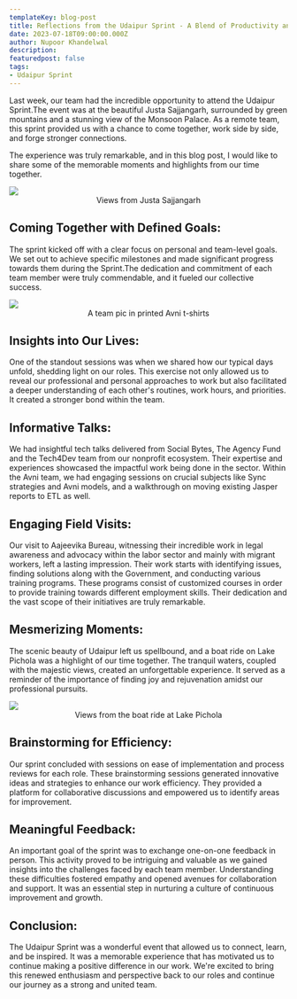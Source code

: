 ```yaml
---
templateKey: blog-post
title: Reflections from the Udaipur Sprint - A Blend of Productivity and Joy
date: 2023-07-18T09:00:00.000Z
author: Nupoor Khandelwal
description:
featuredpost: false
tags: 
- Udaipur Sprint
---
```


Last week, our team had the incredible opportunity to attend the Udaipur Sprint.The event was at the beautiful Justa Sajjangarh, surrounded by green mountains and a stunning view of the Monsoon Palace. As a remote team, this sprint provided us with a chance to come together, work side by side, and forge stronger connections.

The experience was truly remarkable, and in this blog post, I would like to share some of the memorable moments and highlights from our time together.

![](/img/2023-07-26-udaipur-sprint-nupoor/ViewsFromJusta.png)
<span style="display:flex;justify-content:center;">Views from Justa Sajjangarh</span>

## Coming Together with Defined Goals:
The sprint kicked off with a clear focus on personal and team-level goals. We set out to achieve specific milestones and made significant progress towards them during the Sprint.The dedication and commitment of each team member were truly commendable, and it fueled our collective success.

![](/img/2023-07-26-udaipur-sprint-nupoor/Team.png)
<span style="display:flex;justify-content:center;">A team pic in printed Avni t-shirts</span>

## Insights into Our Lives:
One of the standout sessions was when we shared how our typical days unfold, shedding light on our roles. This exercise not only allowed us to reveal our professional and personal approaches to work but also facilitated a deeper understanding of each other's routines, work hours, and priorities. It created a stronger bond within the team.

## Informative Talks:
We had insightful tech talks delivered from Social Bytes, The Agency Fund and the Tech4Dev team from our nonprofit ecosystem. Their expertise and experiences showcased the impactful work being done in the sector. Within the Avni team, we had engaging sessions on crucial subjects like Sync strategies and Avni models, and a walkthrough on moving existing Jasper reports to ETL as well.

## Engaging Field Visits:
Our visit to Aajeevika Bureau, witnessing their incredible work in legal awareness and advocacy within the labor sector and mainly with migrant workers, left a lasting impression. Their work starts with identifying issues, finding solutions along with the Government, and conducting various training programs. These programs consist of customized courses in order to provide training towards different employment skills. Their dedication and the vast scope of their initiatives are truly remarkable.

## Mesmerizing Moments:
The scenic beauty of Udaipur left us spellbound, and a boat ride on Lake Pichola was a highlight of our time together. The tranquil waters, coupled with the majestic views, created an unforgettable experience. It served as a reminder of the importance of finding joy and rejuvenation amidst our professional pursuits.

![](/img/2023-07-26-udaipur-sprint-nupoor/LakePichola.png)
<span style="display:flex;justify-content:center;">Views from the boat ride at Lake Pichola</span>

## Brainstorming for Efficiency:
Our sprint concluded with sessions on ease of implementation and process reviews for each role. These brainstorming sessions generated innovative ideas and strategies to enhance our work efficiency. They provided a platform for collaborative discussions and empowered us to identify areas for improvement.

## Meaningful Feedback:
An important goal of the sprint was to exchange one-on-one feedback in person. This activity proved to be intriguing and valuable as we gained insights into the challenges faced by each team member. Understanding these difficulties fostered empathy and opened avenues for collaboration and support. It was an essential step in nurturing a culture of continuous improvement and growth.

## Conclusion:
The Udaipur Sprint was a wonderful event that allowed us to connect, learn, and be inspired. It was a memorable experience that has motivated us to continue making a positive difference in our work. We're excited to bring this renewed enthusiasm and perspective back to our roles and continue our journey as a strong and united team.
